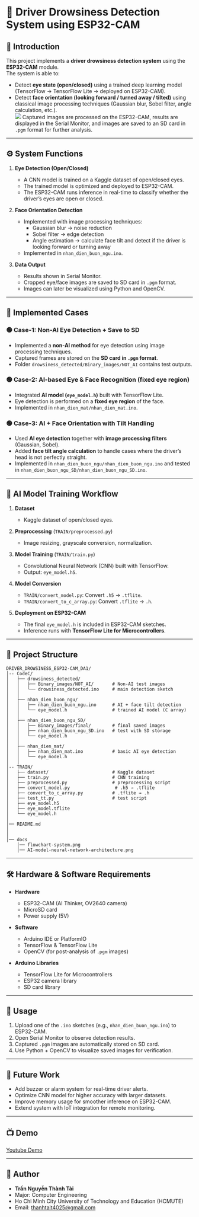 # 🚗 Driver Drowsiness Detection System using ESP32-CAM  

## 📖 Introduction  
This project implements a **driver drowsiness detection system** using the **ESP32-CAM** module.  
The system is able to:  
- Detect **eye state (open/closed)** using a trained deep learning model (TensorFlow → TensorFlow Lite → deployed on ESP32-CAM).  
- Detect **face orientation (looking forward / turned away / tilted)** using classical image processing techniques (Gaussian blur, Sobel filter, angle calculation, etc.).  
![]([https://i.imgur.com/flowchart123.png](https://static.wixstatic.com/media/90b6f2_96cdaef8e55c4447b8ac75564ce13538~mv2.gif))
Captured images are processed on the ESP32-CAM, results are displayed in the Serial Monitor, and images are saved to an SD card in `.pgm` format for further analysis.  

---

## ⚙️ System Functions  
1. **Eye Detection (Open/Closed)**  
   - A CNN model is trained on a Kaggle dataset of open/closed eyes.  
   - The trained model is optimized and deployed to ESP32-CAM.  
   - The ESP32-CAM runs inference in real-time to classify whether the driver’s eyes are open or closed.  

2. **Face Orientation Detection**  
   - Implemented with image processing techniques:  
     - Gaussian blur → noise reduction  
     - Sobel filter → edge detection  
     - Angle estimation → calculate face tilt and detect if the driver is looking forward or turning away  
   - Implemented in `nhan_dien_buon_ngu.ino`.  

3. **Data Output**  
   - Results shown in Serial Monitor.  
   - Cropped eye/face images are saved to SD card in `.pgm` format.  
   - Images can later be visualized using Python and OpenCV.  

---

## 🔀 Implemented Cases  

### 🟢 Case-1: Non-AI Eye Detection + Save to SD  
- Implemented a **non-AI method** for eye detection using image processing techniques.  
- Captured frames are stored on the **SD card in `.pgm` format**.  
- Folder `drowsiness_detected/Binary_images/NOT_AI` contains test outputs.  

### 🟢 Case-2: AI-based Eye & Face Recognition (fixed eye region)  
- Integrated **AI model (`eye_model.h`)** built with TensorFlow Lite.  
- Eye detection is performed on a **fixed eye region** of the face.  
- Implemented in `nhan_dien_mat/nhan_dien_mat.ino`.  

### 🟢 Case-3: AI + Face Orientation with Tilt Handling  
- Used **AI eye detection** together with **image processing filters** (Gaussian, Sobel).  
- Added **face tilt angle calculation** to handle cases where the driver’s head is not perfectly straight.  
- Implemented in `nhan_dien_buon_ngu/nhan_dien_buon_ngu.ino` and tested in `nhan_dien_buon_ngu_SD/nhan_dien_buon_ngu_SD.ino`.  

---

## 🧠 AI Model Training Workflow  
1. **Dataset**  
   - Kaggle dataset of open/closed eyes.  

2. **Preprocessing** (`TRAIN/preprocessed.py`)  
   - Image resizing, grayscale conversion, normalization.  

3. **Model Training** (`TRAIN/train.py`)  
   - Convolutional Neural Network (CNN) built with TensorFlow.  
   - Output: `eye_model.h5`.  

4. **Model Conversion**  
   - `TRAIN/convert_model.py`: Convert `.h5` → `.tflite`.  
   - `TRAIN/convert_to_c_array.py`: Convert `.tflite` → `.h`.  

5. **Deployment on ESP32-CAM**  
   - The final `eye_model.h` is included in ESP32-CAM sketches.  
   - Inference runs with **TensorFlow Lite for Microcontrollers**.  

---

## 📂 Project Structure  
```
DRIVER_DROWSINESS_ESP32-CAM_DA1/
│-- CodeC/
│   ├── drowsiness_detected/
│   │   ├── Binary_images/NOT_AI/       # Non-AI test images
│   │   └── drowsiness_detected.ino     # main detection sketch
│   │
│   ├── nhan_dien_buon_ngu/
│   │   ├── nhan_dien_buon_ngu.ino      # AI + face tilt detection
│   │   └── eye_model.h                 # trained AI model (C array)
│   │
│   ├── nhan_dien_buon_ngu_SD/
│   │   ├── Binary_images/final/        # final saved images
│   │   ├── nhan_dien_buon_ngu_SD.ino   # test with SD storage
│   │   └── eye_model.h
│   │
│   ├── nhan_dien_mat/
│   │   ├── nhan_dien_mat.ino           # basic AI eye detection
│   │   └── eye_model.h
│   │
│-- TRAIN/
│   ├── dataset/                        # Kaggle dataset
│   ├── train.py                        # CNN training
│   ├── preprocessed.py                 # preprocessing script
│   ├── convert_model.py                 # .h5 → .tflite
│   ├── convert_to_c_array.py           # .tflite → .h
│   ├── test_tt.py                      # test script
│   ├── eye_model.h5
│   ├── eye_model.tflite
│   └── eye_model.h
│
│── README.md
│
│
│── docs
    │── flowchart-system.png
    │── AI-model-neural-network-architecture.png
```

---

## 🛠 Hardware & Software Requirements  
- **Hardware**  
  - ESP32-CAM (AI Thinker, OV2640 camera)  
  - MicroSD card  
  - Power supply (5V)  

- **Software**  
  - Arduino IDE or PlatformIO  
  - TensorFlow & TensorFlow Lite  
  - OpenCV (for post-analysis of `.pgm` images)  

- **Arduino Libraries**  
  - TensorFlow Lite for Microcontrollers  
  - ESP32 camera library  
  - SD card library  

---

## 📜 Usage  
1. Upload one of the `.ino` sketches (e.g., `nhan_dien_buon_ngu.ino`) to ESP32-CAM.  
2. Open Serial Monitor to observe detection results.  
3. Captured `.pgm` images are automatically stored on SD card.  
4. Use Python + OpenCV to visualize saved images for verification.  

---

## 📌 Future Work  
- Add buzzer or alarm system for real-time driver alerts.  
- Optimize CNN model for higher accuracy with larger datasets.  
- Improve memory usage for smoother inference on ESP32-CAM.  
- Extend system with IoT integration for remote monitoring.  

---

## 📺 Demo  
[Youtube Demo](https://www.youtube.com/watch?v=XHIIgUVYBc8&list=PLRiJxzEnUSjPVM7qvBsmr5u5ssI-_G2mH&index=2)  

---

## 👤 Author  
- **Trần Nguyễn Thành Tài**  
- Major: Computer Engineering  
- Ho Chi Minh City University of Technology and Education (HCMUTE)  
- Email: thanhtait4025@gmail.com  
